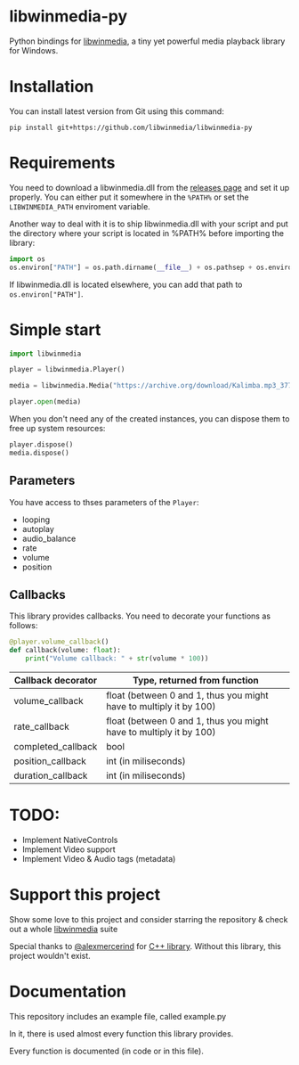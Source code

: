 # libwinmedia-py
Python bindings for [libwinmedia](https://github.com/harmonoid/libwinmedia), a tiny yet powerful media playback library for Windows.

# Installation
You can install latest version from Git using this command:
```shell
pip install git+https://github.com/libwinmedia/libwinmedia-py
```

# Requirements
You need to download a libwinmedia.dll from the [releases page](https://github.com/harmonoid/libwinmedia/releases) and set it up properly. You can either put it somewhere in the `%PATH%` or set the `LIBWINMEDIA_PATH` enviroment variable.

Another way to deal with it is to ship libwinmedia.dll with your script and put the directory where your script is located in %PATH% before importing the library:
```py
import os
os.environ["PATH"] = os.path.dirname(__file__) + os.pathsep + os.environ["PATH"]
```
If libwinmedia.dll is located elsewhere, you can add that path to `os.environ["PATH"]`.

# Simple start
```py
import libwinmedia

player = libwinmedia.Player()

media = libwinmedia.Media("https://archive.org/download/Kalimba.mp3_377/Kalimba.mp3")

player.open(media)
```

When you don't need any of the created instances, you can dispose them to free up system resources:
```py
player.dispose()
media.dispose()
```

## Parameters
You have access to thses parameters of the `Player`:
- looping
- autoplay
- audio_balance
- rate
- volume
- position

## Callbacks
This library provides callbacks. You need to decorate your functions as follows:
```py
@player.volume_callback()
def callback(volume: float):
    print("Volume callback: " + str(volume * 100))
```

| Callback decorator  | Type, returned from function                                       |
|---------------------|--------------------------------------------------------------------|
| volume_callback     | float (between 0 and 1, thus you might have to multiply it by 100) |
| rate_callback       | float (between 0 and 1, thus you might have to multiply it by 100) |
| completed_callback  | bool                                                               |
| position_callback   | int (in miliseconds)                                               |
| duration_callback   | int (in miliseconds)                                               |

# TODO:
- Implement NativeControls
- Implement Video support
- Implement Video & Audio tags (metadata)

# Support this project
Show some love to this project and consider starring the repository & check out a whole [libwinmedia](https://github.com/libwinmedia) suite

Special thanks to [@alexmercerind](https://github.com/alexmercerind) for [C++ library](https://github.com/libwinmedia/libwinmedia).
Without this library, this project wouldn't exist.

# Documentation
This repository includes an example file, called example.py

In it, there is used almost every function this library provides.

Every function is documented (in code or in this file).